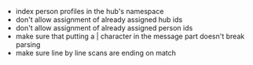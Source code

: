 - index person profiles in the hub's namespace
- don't allow assignment of already assigned hub ids
- don't allow assignment of already assigned person ids
- make sure that putting a | character in the message part doesn't break parsing
- make sure line by line scans are ending on match